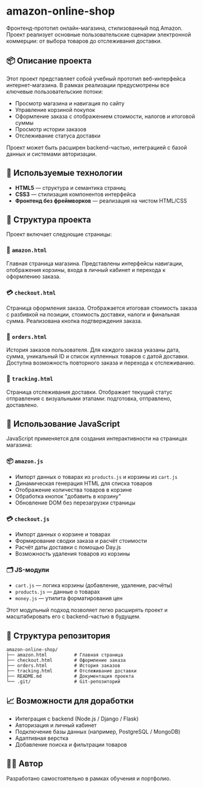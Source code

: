 
# amazon-online-shop

Фронтенд-прототип онлайн-магазина, стилизованный под Amazon. Проект реализует основные пользовательские сценарии электронной коммерции: от выбора товаров до отслеживания доставки.

## 📦 Описание проекта

Этот проект представляет собой учебный прототип веб-интерфейса интернет-магазина. В рамках реализации предусмотрены все ключевые пользовательские потоки:

- Просмотр магазина и навигация по сайту
- Управление корзиной покупок
- Оформление заказа с отображением стоимости, налогов и итоговой суммы
- Просмотр истории заказов
- Отслеживание статуса доставки

Проект может быть расширен backend-частью, интеграцией с базой данных и системами авторизации.

## 🔧 Используемые технологии

- **HTML5** — структура и семантика страниц
- **CSS3** — стилизация компонентов интерфейса
- **Фронтенд без фреймворков** — реализация на чистом HTML/CSS

## 🧩 Структура проекта

Проект включает следующие страницы:

### 🛒 `amazon.html`
Главная страница магазина. Представлены интерфейсы навигации, отображения корзины, входа в личный кабинет и перехода к оформлению заказа.

### 💳 `checkout.html`
Страница оформления заказа. Отображается итоговая стоимость заказа с разбивкой на позиции, стоимость доставки, налоги и финальная сумма. Реализована кнопка подтверждения заказа.

### 📜 `orders.html`
История заказов пользователя. Для каждого заказа указаны дата, сумма, уникальный ID и список купленных товаров с датой доставки. Доступна возможность повторного заказа и перехода к отслеживанию.

### 🚚 `tracking.html`
Страница отслеживания доставки. Отображает текущий статус отправления с визуальными этапами: подготовка, отправлено, доставлено.


## 🧠 Использование JavaScript

JavaScript применяется для создания интерактивности на страницах магазина:

### 📦 `amazon.js`

- Импорт данных о товарах из `products.js` и корзины из `cart.js`
- Динамическая генерация HTML для списка товаров
- Отображение количества товаров в корзине
- Обработка кнопок "добавить в корзину"
- Обновление DOM без перезагрузки страницы

### 💳 `checkout.js`

- Импорт данных о корзине и товарах
- Формирование сводки заказа и расчёт стоимости
- Расчёт даты доставки с помощью Day.js
- Возможность удаления товаров из корзины

### 🗂 JS-модули

- `cart.js` — логика корзины (добавление, удаление, расчёты)
- `products.js` — данные о товарах
- `money.js` — утилита форматирования цен

Этот модульный подход позволяет легко расширять проект и масштабировать его с backend-частью в будущем.

## 📁 Структура репозитория


```
amazon-online-shop/
├── amazon.html          # Главная страница
├── checkout.html        # Оформление заказа
├── orders.html          # История заказов
├── tracking.html        # Отслеживание доставки
├── README.md            # Документация проекта
└── .git/                # Git-репозиторий
```

## 📈 Возможности для доработки

- Интеграция с backend (Node.js / Django / Flask)
- Авторизация и личный кабинет
- Подключение базы данных (например, PostgreSQL / MongoDB)
- Адаптивная верстка
- Добавление поиска и фильтрации товаров

## 👨‍💻 Автор

Разработано самостоятельно в рамках обучения и портфолио.

